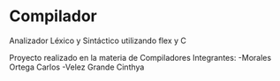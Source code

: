 # Compilador
Analizador Léxico y Sintáctico utilizando flex y C

Proyecto realizado en la materia de Compiladores
Integrantes:
-Morales Ortega Carlos
-Velez Grande Cinthya
